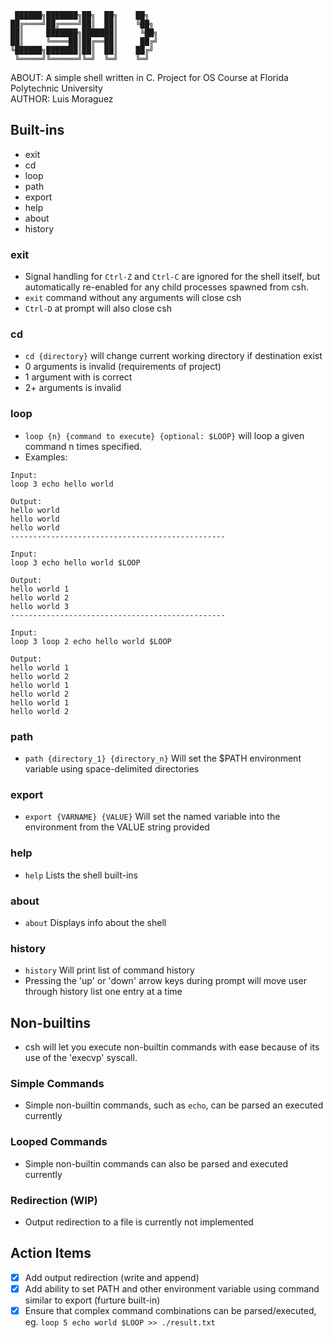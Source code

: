      ██████╗███████╗██╗  ██╗    ██╗  
    ██╔════╝██╔════╝██║  ██║    ╚██╗  
    ██║     ███████╗███████║     ╚██╗  
    ██║     ╚════██║██╔══██║     ██╔╝  
    ╚██████╗███████║██║  ██║    ██╔╝  
     ╚═════╝╚══════╝╚═╝  ╚═╝    ╚═╝  

ABOUT: A simple shell written in C. Project for OS Course at Florida Polytechnic University  
AUTHOR: Luis Moraguez

## Built-ins
 - exit
 - cd
 - loop
 - path
 - export
 - help
 - about
 - history

 ### exit
   - Signal handling for `Ctrl-Z` and `Ctrl-C` are ignored for the shell itself, but automatically re-enabled for any child processes spawned from csh.
   - `exit` command without any arguments will close csh
   - `Ctrl-D` at prompt will also close csh

 ### cd
   - `cd {directory}` will change current working directory if destination exist
   - 0 arguments is invalid (requirements of project)
   - 1 argument with is correct
   - 2+ arguments is invalid

 ### loop
   - `loop {n} {command to execute} {optional: $LOOP}` will loop a given command n times specified.
   - Examples:
 ```
 Input:
 loop 3 echo hello world

 Output:
 hello world
 hello world
 hello world
 ------------------------------------------------

 Input:
 loop 3 echo hello world $LOOP

 Output:
 hello world 1
 hello world 2
 hello world 3
 ------------------------------------------------

 Input:
 loop 3 loop 2 echo hello world $LOOP

 Output:
 hello world 1
 hello world 2
 hello world 1
 hello world 2
 hello world 1
 hello world 2
 ```

 ### path
   - `path {directory_1} {directory_n}` Will set the $PATH environment variable using space-delimited directories

 ### export
   - `export {VARNAME} {VALUE}` Will set the named variable into the environment from the VALUE string provided

 ### help
   - `help` Lists the shell built-ins

 ### about
   - `about` Displays info about the shell

 ### history
   - `history` Will print list of command history
   - Pressing the 'up' or 'down' arrow keys during prompt will move user through history list one entry at a time

## Non-builtins
 - csh will let you execute non-builtin commands with ease because of its use of the 'execvp' syscall.

 ### Simple Commands
   - Simple non-builtin commands, such as `echo`, can be parsed an executed currently
 ### Looped Commands
   - Simple non-builtin commands can also be parsed and executed currently
 ### Redirection (WIP)
   - Output redirection to a file is currently not implemented

## Action Items
 - [x] Add output redirection (write and append)
 - [x] Add ability to set PATH and other environment variable using command similar to export (furture built-in)
 - [x] Ensure that complex command combinations can be parsed/executed, eg. `loop 5 echo world $LOOP >> ./result.txt`